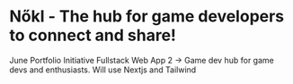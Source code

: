 # Nőkl - The hub for game developers to connect and share!
June Portfolio Initiative Fullstack Web App 2 -> Game dev hub for game devs and enthusiasts. Will use Nextjs and Tailwind

